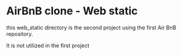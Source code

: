 # AirBnB clone - Web static

this web_static directory is the second project using the first Air BnB repository.

It is not utilized in the first project

